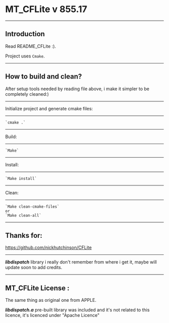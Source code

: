 # MT_CFLite v 855.17

______________

Introduction
--------------

Read README_CFLite :).

Project uses `Cmake`.

______________

How to build and clean?
--------------

After setup tools needed by reading file above, i make it simpler to be completely cleaned:)

______________

Initialize project and generate cmake files:
****

	`cmake .`

______________

Build:
****

	`Make`

______________


Install:
****

	`Make install`

______________

Clean:
****

	`Make clean-cmake-files`
	or
	`Make clean-all`

______________

Thanks for:
--------------

https://github.com/nickhutchinson/CFLite
**** **** **** **** ****
***libdispatch*** library i really don't remember from where i get it, maybe will update soon to add credits.

______________

MT_CFLite License :
--------------

The same thing as original one from APPLE.

***libdispatch.a*** pre-built library was included and it's not related to this licence, it's licenced under "Apache Licence"

